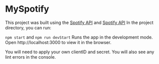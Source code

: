 # MySpotify
This project was built using the [Spotify API](https://developer.spotify.com/documentation/web-api) and [Spotify API]([https://developer.spotify.com/documentation/web-api](https://github.com/thelinmichael/spotify-web-api-node))
In the project directory, you can run:

``npm start`` and ``npm run devStart``
Runs the app in the development mode.
Open http://localhost:3000 to view it in the browser.

You will need to apply your own clientID and secret.
You will also see any lint errors in the console.
